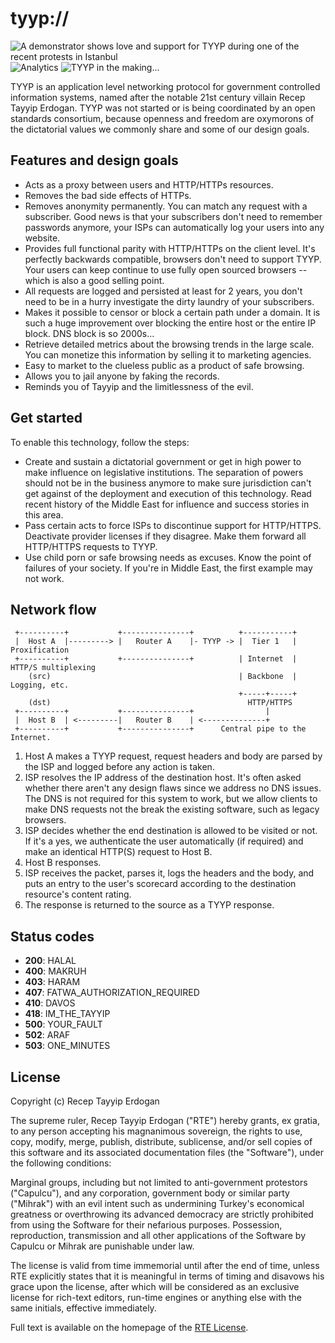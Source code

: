 # tyyp://

![A demonstrator shows love and support for TYYP during one of the recent protests in Istanbul](http://i.imgur.com/E38iED0.jpg) ![Analytics](https://ga-beacon.appspot.com/UA-46881978-1/tyyp?pixel) ![TYYP in the making...](http://i.imgur.com/vN6U1MG.jpg)

TYYP is an application level networking protocol for government controlled information systems, named after the notable 21st century villain Recep Tayyip Erdogan. TYYP was not started or is being coordinated by an open standards consortium, because openness and freedom are oxymorons of the dictatorial values we commonly share and some of our design goals.

## Features and design goals

* Acts as a proxy between users and HTTP/HTTPs resources.
* Removes the bad side effects of HTTPs.
* Removes anonymity permanently. You can match any request with a subscriber. Good news is that your subscribers don't need to remember passwords anymore, your ISPs can automatically log your users into any website.
* Provides full functional parity with HTTP/HTTPs on the client level. It's perfectly backwards compatible, browsers don't need to support TYYP. Your users can keep continue to use fully open sourced browsers -- which is also a good selling point.
* All requests are logged and persisted at least for 2 years, you don't need to be in a hurry investigate the dirty laundry of your subscribers.
* Makes it possible to censor or block a certain path under a domain. It is such a huge improvement over blocking the entire host or the entire IP block. DNS block is so 2000s...
* Retrieve detailed metrics about the browsing trends in the large scale. You can monetize this information by selling it to marketing agencies.
* Easy to market to the clueless public as a product of safe browsing.
* Allows you to jail anyone by faking the records.
* Reminds you of Tayyip and the limitlessness of the evil.


## Get started

To enable this technology, follow the steps:

* Create and sustain a dictatorial government or get in high power to make influence on legislative institutions. The separation of powers should not be in the business anymore to make sure jurisdiction can't get against of the deployment and execution of this technology. Read recent history of the Middle East  for influence and success stories in this area.
* Pass certain acts to force ISPs to discontinue support for HTTP/HTTPS. Deactivate provider licenses if they disagree. Make them forward all HTTP/HTTPS requests to TYYP.
* Use child porn or safe browsing needs as excuses. Know the point of failures of your society. If you're in Middle East, the first example may not work.

## Network flow
~~~
 +----------+           +---------------+          +-----------+
 |  Host A  |---------> |   Router A    |- TYYP -> |  Tier 1   | Proxification
 +----------+           +---------------+          | Internet  | HTTP/S multiplexing
    (src)                                          | Backbone  | Logging, etc.
                                                   +-----+-----+
    (dst)                                            HTTP/HTTPS
 +----------+           +---------------+                |
 |  Host B  | <---------|   Router B    | <--------------+
 +----------+           +---------------+      Central pipe to the Internet.
~~~
1. Host A makes a TYYP request, request headers and body are parsed by the ISP and logged before any action is taken.
1. ISP resolves the IP address of the destination host. It's often asked whether there aren't any design flaws since we address no DNS issues. The DNS is not required for this system to work, but we allow clients to make DNS requests not the break the existing software, such as legacy browsers.
1. ISP decides whether the end destination is allowed to be visited or not. If it's a yes, we authenticate the user automatically (if required) and make an identical HTTP(S) request to Host B.
1. Host B responses.
1. ISP receives the packet, parses it, logs the headers and the body, and puts an entry to the user's scorecard according to the destination resource's content rating.
1. The response is returned to the source as a TYYP response.


## Status codes

* __200__: HALAL
* __400__: MAKRUH
* __403__: HARAM
* __407__: FATWA_AUTHORIZATION_REQUIRED
* __410__: DAVOS
* __418__: IM_THE_TAYYIP
* __500__: YOUR_FAULT
* __502__: ARAF
* __503__: ONE_MINUTES

## License

Copyright (c) Recep Tayyip Erdogan

The supreme ruler, Recep Tayyip Erdogan ("RTE") hereby grants, ex gratia, to any person accepting his magnanimous sovereign, the rights to use, copy, modify, merge, publish, distribute, sublicense, and/or sell copies of this software and its associated documentation files (the "Software"), under the following conditions:

Marginal groups, including but not limited to anti-government protestors ("Capulcu"), and any corporation, government body or similar party ("Mihrak") with an evil intent such as undermining Turkey's economical greatness or overthrowing its advanced democracy are strictly prohibited from using the Software for their nefarious purposes. Possession, reproduction, transmission and all other applications of the Software by Capulcu or Mihrak are punishable under law.

The license is valid from time immemorial until after the end of time, unless RTE explicitly states that it is meaningful in terms of timing and disavows his grace upon the license, after which will be considered as an exclusive license for rich-text editors, run-time engines or anything else with the same initials, effective immediately.

Full text is available on the homepage of the [RTE License](https://github.com/erengy/rte-license).

